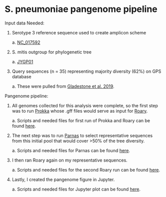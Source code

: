 # S. pneumoniae pangenome pipeline

Input data Needed:
1. Serotype 3 reference sequence used to create amplicon scheme
   
   a. [NC_017592](https://www.ncbi.nlm.nih.gov/nuccore/NC_017592.1) 
3. S. mitis outgroup for phylogenetic tree
   
   a. [JYGP01](https://www.ncbi.nlm.nih.gov/nuccore/NZ_JYGP00000000.1)
5. Query sequences (n = 35) representing majority diversity (62%) on GPS database
   
   a. These were pulled from [Gladestone et al. 2019](https://www.thelancet.com/article/S2352-3964(19)30259-2/fulltext#%20). 

Pangenome pipeline:
1. All genomes collected for this analysis were complete, so the first step was to run [Prokka](https://github.com/tseemann/prokka) whose .gff files would serve as input for [Roary](https://github.com/sanger-pathogens/Roary).
   
    a. Scripts and needed files for first run of Prokka and Roary can be found [here](https://github.com/fgonzalez3/PGCOE_BacSeq/tree/main/Fig2A/Snakemake_Workflows/Prokka_Roary). 

2. The next step was to run [Parnas](https://github.com/flu-crew/parnas) to select representative sequences from this initial pool that would cover >50% of the tree diversity.

    a. Scripts and needed files for Parnas can be found [here](https://github.com/fgonzalez3/PGCOE_BacSeq/tree/main/Fig2A/Snakemake_Workflows/Parnas).

3. I then ran Roary again on my representative sequences.

    a. Scripts and needed files for the second Roary run can be found [here](https://github.com/fgonzalez3/PGCOE_BacSeq/tree/main/Fig2A/Snakemake_Workflows/Roary_Reps).

4. Lastly, I created the pangenome figure in Jupyter.

    a. Scripts and needed files for Jupyter plot can be found [here](). 

